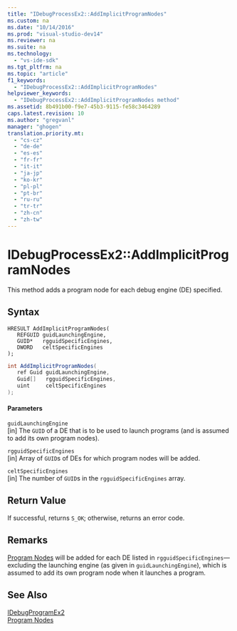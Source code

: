 ```yaml
---
title: "IDebugProcessEx2::AddImplicitProgramNodes"
ms.custom: na
ms.date: "10/14/2016"
ms.prod: "visual-studio-dev14"
ms.reviewer: na
ms.suite: na
ms.technology: 
  - "vs-ide-sdk"
ms.tgt_pltfrm: na
ms.topic: "article"
f1_keywords: 
  - "IDebugProcessEx2::AddImplicitProgramNodes"
helpviewer_keywords: 
  - "IDebugProcessEx2::AddImplicitProgramNodes method"
ms.assetid: 8b491b00-f9e7-45b3-9115-fe58c3464289
caps.latest.revision: 10
ms.author: "gregvanl"
manager: "ghogen"
translation.priority.mt: 
  - "cs-cz"
  - "de-de"
  - "es-es"
  - "fr-fr"
  - "it-it"
  - "ja-jp"
  - "ko-kr"
  - "pl-pl"
  - "pt-br"
  - "ru-ru"
  - "tr-tr"
  - "zh-cn"
  - "zh-tw"
---
```

# IDebugProcessEx2::AddImplicitProgramNodes
This method adds a program node for each debug engine (DE) specified.  
  
## Syntax  
  
```cpp#  
HRESULT AddImplicitProgramNodes(  
   REFGUID guidLaunchingEngine,  
   GUID*   rgguidSpecificEngines,  
   DWORD   celtSpecificEngines  
);  
```  
  
```c#  
int AddImplicitProgramNodes(  
   ref Guid guidLaunchingEngine,  
   Guid[]   rgguidSpecificEngines,  
   uint     celtSpecificEngines  
);  
```  
  
#### Parameters  
 `guidLaunchingEngine`  
 [in] The `GUID` of a DE that is to be used to launch programs (and is assumed to add its own program nodes).  
  
 `rgguidSpecificEngines`  
 [in] Array of `GUID`s of DEs for which program nodes will be added.  
  
 `celtSpecificEngines`  
 [in] The number of `GUID`s in the `rgguidSpecificEngines` array.  
  
## Return Value  
 If successful, returns `S_OK`; otherwise, returns an error code.  
  
## Remarks  
 [Program Nodes](../extensibility/program-nodes.md) will be added for each DE listed in `rgguidSpecificEngines`—excluding the launching engine (as given in `guidLaunchingEngine`), which is assumed to add its own program node when it launches a program.  
  
## See Also  
 [IDebugProgramEx2](../extensibility/idebugprogramex2.md)   
 [Program Nodes](../extensibility/program-nodes.md)